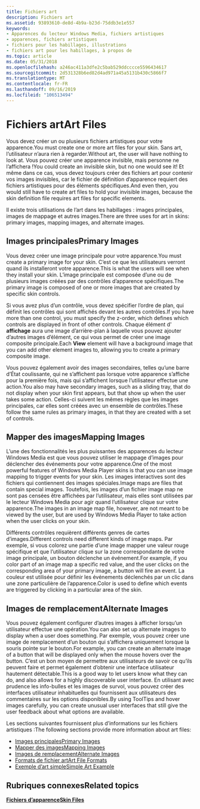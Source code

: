 ```yaml
---
title: Fichiers art
description: Fichiers art
ms.assetid: 93893610-de8d-4b9a-b23d-75ddb3e1e557
keywords:
- Apparences du lecteur Windows Media, fichiers artistiques
- apparences, fichiers artistiques
- fichiers pour les habillages, illustrations
- fichiers art pour les habillages, à propos de
ms.topic: article
ms.date: 05/31/2018
ms.openlocfilehash: a246ac411a3dfe2c5bab529ddcccce5596434617
ms.sourcegitcommit: 2d531328b6ed82d4ad971a45a5131b430c5866f7
ms.translationtype: MT
ms.contentlocale: fr-FR
ms.lasthandoff: 09/16/2019
ms.locfileid: "106513494"
---
```

# <a name="art-files"></a><span data-ttu-id="a088c-107">Fichiers art</span><span class="sxs-lookup"><span data-stu-id="a088c-107">Art Files</span></span>

<span data-ttu-id="a088c-108">Vous devez créer un ou plusieurs fichiers artistiques pour votre apparence.</span><span class="sxs-lookup"><span data-stu-id="a088c-108">You must create one or more art files for your skin.</span></span> <span data-ttu-id="a088c-109">Sans art, l’utilisateur n’aura rien à regarder.</span><span class="sxs-lookup"><span data-stu-id="a088c-109">Without art, the user will have nothing to look at.</span></span> <span data-ttu-id="a088c-110">Vous pouvez créer une apparence invisible, mais personne ne l’affichera !</span><span class="sxs-lookup"><span data-stu-id="a088c-110">You could create an invisible skin, but no one would see it!</span></span> <span data-ttu-id="a088c-111">Et même dans ce cas, vous devez toujours créer des fichiers art pour contenir vos images invisibles, car le fichier de définition d’apparence requiert des fichiers artistiques pour des éléments spécifiques.</span><span class="sxs-lookup"><span data-stu-id="a088c-111">And even then, you would still have to create art files to hold your invisible images, because the skin definition file requires art files for specific elements.</span></span>

<span data-ttu-id="a088c-112">Il existe trois utilisations de l’art dans les habillages : images principales, images de mappage et autres images.</span><span class="sxs-lookup"><span data-stu-id="a088c-112">There are three uses for art in skins: primary images, mapping images, and alternate images.</span></span>

## <a name="primary-images"></a><span data-ttu-id="a088c-113">Images principales</span><span class="sxs-lookup"><span data-stu-id="a088c-113">Primary Images</span></span>

<span data-ttu-id="a088c-114">Vous devez créer une image principale pour votre apparence.</span><span class="sxs-lookup"><span data-stu-id="a088c-114">You must create a primary image for your skin.</span></span> <span data-ttu-id="a088c-115">C’est ce que les utilisateurs verront quand ils installeront votre apparence.</span><span class="sxs-lookup"><span data-stu-id="a088c-115">This is what the users will see when they install your skin.</span></span> <span data-ttu-id="a088c-116">L’image principale est composée d’une ou de plusieurs images créées par des contrôles d’apparence spécifiques.</span><span class="sxs-lookup"><span data-stu-id="a088c-116">The primary image is composed of one or more images that are created by specific skin controls.</span></span>

<span data-ttu-id="a088c-117">Si vous avez plus d’un contrôle, vous devez spécifier l’ordre de plan, qui définit les contrôles qui sont affichés devant les autres contrôles.</span><span class="sxs-lookup"><span data-stu-id="a088c-117">If you have more than one control, you must specify the z-order, which defines which controls are displayed in front of other controls.</span></span> <span data-ttu-id="a088c-118">Chaque élément d' **affichage** aura une image d’arrière-plan à laquelle vous pouvez ajouter d’autres images d’élément, ce qui vous permet de créer une image composite principale.</span><span class="sxs-lookup"><span data-stu-id="a088c-118">Each **View** element will have a background image that you can add other element images to, allowing you to create a primary composite image.</span></span>

<span data-ttu-id="a088c-119">Vous pouvez également avoir des images secondaires, telles qu’une barre d’État coulissante, qui ne s’affichent pas lorsque votre apparence s’affiche pour la première fois, mais qui s’affichent lorsque l’utilisateur effectue une action.</span><span class="sxs-lookup"><span data-stu-id="a088c-119">You also may have secondary images, such as a sliding tray, that do not display when your skin first appears, but that show up when the user takes some action.</span></span> <span data-ttu-id="a088c-120">Celles-ci suivent les mêmes règles que les images principales, car elles sont créées avec un ensemble de contrôles.</span><span class="sxs-lookup"><span data-stu-id="a088c-120">These follow the same rules as primary images, in that they are created with a set of controls.</span></span>

## <a name="mapping-images"></a><span data-ttu-id="a088c-121">Mapper des images</span><span class="sxs-lookup"><span data-stu-id="a088c-121">Mapping Images</span></span>

<span data-ttu-id="a088c-122">L’une des fonctionnalités les plus puissantes des apparences du lecteur Windows Media est que vous pouvez utiliser le mappage d’images pour déclencher des événements pour votre apparence.</span><span class="sxs-lookup"><span data-stu-id="a088c-122">One of the most powerful features of Windows Media Player skins is that you can use image mapping to trigger events for your skin.</span></span> <span data-ttu-id="a088c-123">Les images interactives sont des fichiers qui contiennent des images spéciales.</span><span class="sxs-lookup"><span data-stu-id="a088c-123">Image maps are files that contain special images.</span></span> <span data-ttu-id="a088c-124">Toutefois, les images d’un fichier image map ne sont pas censées être affichées par l’utilisateur, mais elles sont utilisées par le lecteur Windows Media pour agir quand l’utilisateur clique sur votre apparence.</span><span class="sxs-lookup"><span data-stu-id="a088c-124">The images in an image map file, however, are not meant to be viewed by the user, but are used by Windows Media Player to take action when the user clicks on your skin.</span></span>

<span data-ttu-id="a088c-125">Différents contrôles requièrent différents genres de cartes d’images.</span><span class="sxs-lookup"><span data-stu-id="a088c-125">Different controls need different kinds of image maps.</span></span> <span data-ttu-id="a088c-126">Par exemple, si vous colorez une partie d’une image mapper une valeur rouge spécifique et que l’utilisateur clique sur la zone correspondante de votre image principale, un bouton déclenche un événement.</span><span class="sxs-lookup"><span data-stu-id="a088c-126">For example, if you color part of an image map a specific red value, and the user clicks on the corresponding area of your primary image, a button will fire an event.</span></span> <span data-ttu-id="a088c-127">La couleur est utilisée pour définir les événements déclenchés par un clic dans une zone particulière de l’apparence.</span><span class="sxs-lookup"><span data-stu-id="a088c-127">Color is used to define which events are triggered by clicking in a particular area of the skin.</span></span>

## <a name="alternate-images"></a><span data-ttu-id="a088c-128">Images de remplacement</span><span class="sxs-lookup"><span data-stu-id="a088c-128">Alternate Images</span></span>

<span data-ttu-id="a088c-129">Vous pouvez également configurer d’autres images à afficher lorsqu’un utilisateur effectue une opération.</span><span class="sxs-lookup"><span data-stu-id="a088c-129">You can also set up alternate images to display when a user does something.</span></span> <span data-ttu-id="a088c-130">Par exemple, vous pouvez créer une image de remplacement d’un bouton qui s’affichera uniquement lorsque la souris pointe sur le bouton.</span><span class="sxs-lookup"><span data-stu-id="a088c-130">For example, you can create an alternate image of a button that will be displayed only when the mouse hovers over the button.</span></span> <span data-ttu-id="a088c-131">C’est un bon moyen de permettre aux utilisateurs de savoir ce qu’ils peuvent faire et permet également d’obtenir une interface utilisateur hautement détectable.</span><span class="sxs-lookup"><span data-stu-id="a088c-131">This is a good way to let users know what they can do, and also allows for a highly discoverable user interface.</span></span> <span data-ttu-id="a088c-132">En utilisant avec prudence les info-bulles et les images de survol, vous pouvez créer des interfaces utilisateur inhabituelles qui fournissent aux utilisateurs des commentaires sur les options disponibles.</span><span class="sxs-lookup"><span data-stu-id="a088c-132">By using ToolTips and hover images carefully, you can create unusual user interfaces that still give the user feedback about what options are available.</span></span>

<span data-ttu-id="a088c-133">Les sections suivantes fournissent plus d’informations sur les fichiers artistiques :</span><span class="sxs-lookup"><span data-stu-id="a088c-133">The following sections provide more information about art files:</span></span>

-   [<span data-ttu-id="a088c-134">Images principales</span><span class="sxs-lookup"><span data-stu-id="a088c-134">Primary Images</span></span>](primary-images.md)
-   [<span data-ttu-id="a088c-135">Mapper des images</span><span class="sxs-lookup"><span data-stu-id="a088c-135">Mapping Images</span></span>](mapping-images.md)
-   [<span data-ttu-id="a088c-136">Images de remplacement</span><span class="sxs-lookup"><span data-stu-id="a088c-136">Alternate Images</span></span>](alternate-images.md)
-   [<span data-ttu-id="a088c-137">Formats de fichier art</span><span class="sxs-lookup"><span data-stu-id="a088c-137">Art File Formats</span></span>](art-file-formats.md)
-   [<span data-ttu-id="a088c-138">Exemple d’art simple</span><span class="sxs-lookup"><span data-stu-id="a088c-138">Simple Art Example</span></span>](simple-art-example.md)

## <a name="related-topics"></a><span data-ttu-id="a088c-139">Rubriques connexes</span><span class="sxs-lookup"><span data-stu-id="a088c-139">Related topics</span></span>

<dl> <dt>

[<span data-ttu-id="a088c-140">**Fichiers d’apparence**</span><span class="sxs-lookup"><span data-stu-id="a088c-140">**Skin Files**</span></span>](skin-files.md)
</dt> </dl>

 

 




